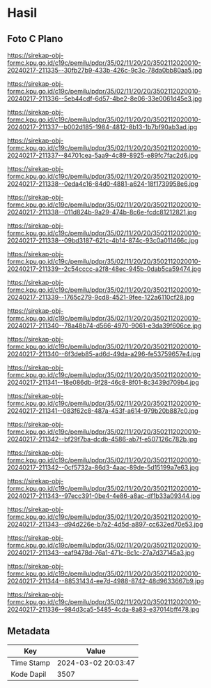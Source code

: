 # Hasil

## Foto C Plano

https://sirekap-obj-formc.kpu.go.id/c19c/pemilu/pdpr/35/02/11/20/20/3502112020010-20240217-211335--30fb27b9-433b-426c-9c3c-78da0bb80aa5.jpg

https://sirekap-obj-formc.kpu.go.id/c19c/pemilu/pdpr/35/02/11/20/20/3502112020010-20240217-211336--5eb44cdf-6d57-4be2-8e06-33e0061d45e3.jpg

https://sirekap-obj-formc.kpu.go.id/c19c/pemilu/pdpr/35/02/11/20/20/3502112020010-20240217-211337--b002d185-1984-4812-8b13-1b7bf90ab3ad.jpg

https://sirekap-obj-formc.kpu.go.id/c19c/pemilu/pdpr/35/02/11/20/20/3502112020010-20240217-211337--84701cea-5aa9-4c89-8925-e89fc7fac2d6.jpg

https://sirekap-obj-formc.kpu.go.id/c19c/pemilu/pdpr/35/02/11/20/20/3502112020010-20240217-211338--0eda4c16-84d0-4881-a624-18f1739958e6.jpg

https://sirekap-obj-formc.kpu.go.id/c19c/pemilu/pdpr/35/02/11/20/20/3502112020010-20240217-211338--011d824b-9a29-474b-8c6e-fcdc81212821.jpg

https://sirekap-obj-formc.kpu.go.id/c19c/pemilu/pdpr/35/02/11/20/20/3502112020010-20240217-211338--09bd3187-621c-4b14-874c-93c0a011466c.jpg

https://sirekap-obj-formc.kpu.go.id/c19c/pemilu/pdpr/35/02/11/20/20/3502112020010-20240217-211339--2c54cccc-a2f8-48ec-945b-0dab5ca59474.jpg

https://sirekap-obj-formc.kpu.go.id/c19c/pemilu/pdpr/35/02/11/20/20/3502112020010-20240217-211339--1765c279-9cd8-4521-9fee-122a6110cf28.jpg

https://sirekap-obj-formc.kpu.go.id/c19c/pemilu/pdpr/35/02/11/20/20/3502112020010-20240217-211340--78a48b74-d566-4970-9061-e3da39f606ce.jpg

https://sirekap-obj-formc.kpu.go.id/c19c/pemilu/pdpr/35/02/11/20/20/3502112020010-20240217-211340--6f3deb85-ad6d-49da-a296-fe53759657e4.jpg

https://sirekap-obj-formc.kpu.go.id/c19c/pemilu/pdpr/35/02/11/20/20/3502112020010-20240217-211341--18e086db-9f28-46c8-8f01-8c3439d709b4.jpg

https://sirekap-obj-formc.kpu.go.id/c19c/pemilu/pdpr/35/02/11/20/20/3502112020010-20240217-211341--083f62c8-487a-453f-a614-979b20b887c0.jpg

https://sirekap-obj-formc.kpu.go.id/c19c/pemilu/pdpr/35/02/11/20/20/3502112020010-20240217-211342--bf29f7ba-dcdb-4586-ab7f-e507126c782b.jpg

https://sirekap-obj-formc.kpu.go.id/c19c/pemilu/pdpr/35/02/11/20/20/3502112020010-20240217-211342--0cf5732a-86d3-4aac-89de-5d15199a7e63.jpg

https://sirekap-obj-formc.kpu.go.id/c19c/pemilu/pdpr/35/02/11/20/20/3502112020010-20240217-211343--97ecc391-0be4-4e86-a8ac-df1b33a09344.jpg

https://sirekap-obj-formc.kpu.go.id/c19c/pemilu/pdpr/35/02/11/20/20/3502112020010-20240217-211343--d94d226e-b7a2-4d5d-a897-cc632ed70e53.jpg

https://sirekap-obj-formc.kpu.go.id/c19c/pemilu/pdpr/35/02/11/20/20/3502112020010-20240217-211343--eaf9478d-76a1-471c-8c1c-27a7d37145a3.jpg

https://sirekap-obj-formc.kpu.go.id/c19c/pemilu/pdpr/35/02/11/20/20/3502112020010-20240217-211344--88531434-ee7d-4988-8742-48d9633667b9.jpg

https://sirekap-obj-formc.kpu.go.id/c19c/pemilu/pdpr/35/02/11/20/20/3502112020010-20240217-211336--984d3ca5-5485-4cda-8a83-e37014bff478.jpg


## Metadata

| Key        | Value               |
| ---------- | ------------------- |
| Time Stamp | 2024-03-02 20:03:47 |
| Kode Dapil | 3507                |



